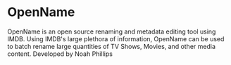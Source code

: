 # OpenName
OpenName is an open source renaming and metadata editing tool using IMDB.
Using IMDB's large plethora of information, OpenName can be used to batch rename large quantities of TV Shows, Movies, and other media content. 
Developed by Noah Phillips
